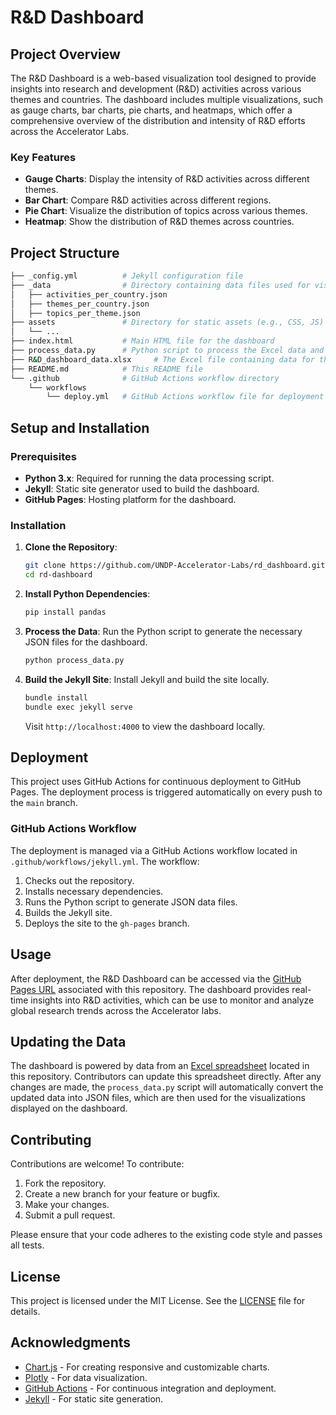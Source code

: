 # R&D Dashboard

## Project Overview

The R&D Dashboard is a web-based visualization tool designed to provide insights into research and development (R&D) activities across various themes and countries. The dashboard includes multiple visualizations, such as gauge charts, bar charts, pie charts, and heatmaps, which offer a comprehensive overview of the distribution and intensity of R&D efforts across the Accelerator Labs.

### Key Features
- **Gauge Charts**: Display the intensity of R&D activities across different themes.
- **Bar Chart**: Compare R&D activities across different regions.
- **Pie Chart**: Visualize the distribution of topics across various themes.
- **Heatmap**: Show the distribution of R&D themes across countries.

## Project Structure

```bash
├── _config.yml          # Jekyll configuration file
├── _data                # Directory containing data files used for visualizations
│   ├── activities_per_country.json
│   ├── themes_per_country.json
│   ├── topics_per_theme.json
├── assets               # Directory for static assets (e.g., CSS, JS)
│   └── ...
├── index.html           # Main HTML file for the dashboard
├── process_data.py      # Python script to process the Excel data and generate JSON files
├── R&D_dashboard_data.xlsx     # The Excel file containing data for the dashboard.
├── README.md            # This README file
└── .github              # GitHub Actions workflow directory
    └── workflows
        └── deploy.yml   # GitHub Actions workflow file for deployment
```

## Setup and Installation

### Prerequisites

- **Python 3.x**: Required for running the data processing script.
- **Jekyll**: Static site generator used to build the dashboard.
- **GitHub Pages**: Hosting platform for the dashboard.

### Installation

1. **Clone the Repository**:
   ```bash
   git clone https://github.com/UNDP-Accelerator-Labs/rd_dashboard.git
   cd rd-dashboard
   ```

2. **Install Python Dependencies**:
   ```bash
   pip install pandas
   ```

3. **Process the Data**:
   Run the Python script to generate the necessary JSON files for the dashboard.
   ```bash
   python process_data.py
   ```

4. **Build the Jekyll Site**:
   Install Jekyll and build the site locally.
   ```bash
   bundle install
   bundle exec jekyll serve
   ```

   Visit `http://localhost:4000` to view the dashboard locally.

## Deployment

This project uses GitHub Actions for continuous deployment to GitHub Pages. The deployment process is triggered automatically on every push to the `main` branch.

### GitHub Actions Workflow

The deployment is managed via a GitHub Actions workflow located in `.github/workflows/jekyll.yml`. The workflow:

1. Checks out the repository.
2. Installs necessary dependencies.
3. Runs the Python script to generate JSON data files.
4. Builds the Jekyll site.
5. Deploys the site to the `gh-pages` branch.

## Usage

After deployment, the R&D Dashboard can be accessed via the [GitHub Pages URL](https://undp-accelerator-labs.github.io/rd_dashboard/) associated with this repository. The dashboard provides real-time insights into R&D activities, which can be use to monitor and analyze global research trends across the Accelerator labs.

## Updating the Data

The dashboard is powered by data from an [Excel spreadsheet](https://github.com/UNDP-Accelerator-Labs/rd_dashboard/blob/main/R%26D_dashboard_data.xlsx) located in this repository. Contributors can update this spreadsheet directly. After any changes are made, the `process_data.py` script will automatically convert the updated data into JSON files, which are then used for the visualizations displayed on the dashboard.

## Contributing

Contributions are welcome! To contribute:

1. Fork the repository.
2. Create a new branch for your feature or bugfix.
3. Make your changes.
4. Submit a pull request.

Please ensure that your code adheres to the existing code style and passes all tests.

## License

This project is licensed under the MIT License. See the [LICENSE](LICENSE) file for details.

## Acknowledgments

- [Chart.js](https://www.chartjs.org/) - For creating responsive and customizable charts.
- [Plotly](https://plotly.com/) - For data visualization.
- [GitHub Actions](https://github.com/features/actions) - For continuous integration and deployment.
- [Jekyll](https://jekyllrb.com/) - For static site generation.
